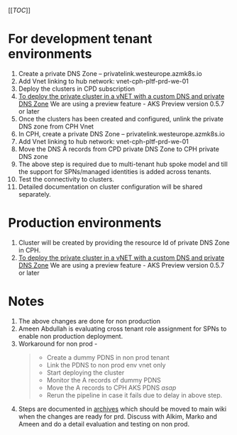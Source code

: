 [[_TOC_]]

# For development tenant environments
1. Create a private DNS Zone – privatelink.westeurope.azmk8s.io
1. Add Vnet linking to hub network:
	vnet-cph-pltf-prd-we-01
1. Deploy the clusters in CPD subscription
1. [To deploy the private cluster in a vNET with a custom DNS and private DNS Zone](https://docs.microsoft.com/en-us/azure/aks/private-clusters#configure-private-dns-zone) 
   We are using a preview feature - AKS Preview version 0.5.7 or later
1. Once the clusters has been created and configured, unlink the private DNS zone from CPH Vnet
1. In CPH, create a private DNS Zone – privatelink.westeurope.azmk8s.io
1. Add Vnet linking to hub network:
	vnet-cph-pltf-prd-we-01
1. Move the DNS A records from CPD private DNS Zone to CPH private DNS zone
1. The above step is required due to multi-tenant hub spoke model and till the support for SPNs/managed identities is added across tenants.
1. Test the connectivity to clusters.
1. Detailed documentation on cluster configuration will be shared separately.

# Production environments
1. Cluster will be created by providing the resource Id of private DNS Zone in CPH.
2. [To deploy the private cluster in a vNET with a custom DNS and private DNS Zone](https://docs.microsoft.com/en-us/azure/aks/private-clusters#configure-private-dns-zone) 
	We are using a preview feature - AKS Preview version 0.5.7 or later


# Notes
1. The above changes are done for non production
1. Ameen Abdullah is evaluating cross tenant role assignment for SPNs to enable non production deployment.
1. Workaround for non prod - 
    >- Create a dummy PDNS in non prod tenant
    >- Link the PDNS to non prod env vnet only
    >- Start deploying the cluster
    >- Monitor the A records of dummy PDNS
    >- Move the A records to CPH AKS PDNS *asap*
    >- Rerun the pipeline in case it fails due to delay in above step.
1. Steps are documented in [archives](/Overview/DevOps/UAT-Environment-Provisioning-Guide/UAT-Apps-Workload-Deployment-Steps) which should be moved to main wiki when the changes are ready for prd. Discuss with Alkim, Marko and Ameen and do a detail evaluation and testing on non prod.



